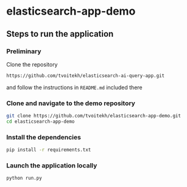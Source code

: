 # elasticsearch-app-demo
## Steps to run the application

### Preliminary
Clone the repository 
```bash
https://github.com/tvoitekh/elasticsearch-ai-query-app.git
```
and follow the instructions in ```README.md``` included there

### Clone and navigate to the demo repository

```bash
git clone https://github.com/tvoitekh/elasticsearch-app-demo.git
cd elasticsearch-app-demo
```
### Install the dependencies

```bash
pip install -r requirements.txt
```

### Launch the application locally

```bash
python run.py
```
